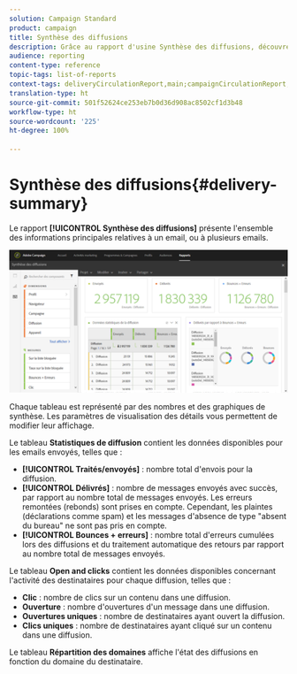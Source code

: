 ```yaml
---
solution: Campaign Standard
product: campaign
title: Synthèse des diffusions
description: Grâce au rapport d'usine Synthèse des diffusions, découvrez les statistiques de vos diffusions comme le nombre d'envois, de bounces et d'ouvertures.
audience: reporting
content-type: reference
topic-tags: list-of-reports
context-tags: deliveryCirculationReport,main;campaignCirculationReport,main;programCirculationReport,main
translation-type: ht
source-git-commit: 501f52624ce253eb7b0d36d908ac8502cf1d3b48
workflow-type: ht
source-wordcount: '225'
ht-degree: 100%

---
```



# Synthèse des diffusions{#delivery-summary}

Le rapport **[!UICONTROL Synthèse des diffusions]** présente l&#39;ensemble des informations principales relatives à un email, ou à plusieurs emails.

![](assets/campaign_reports_1.png)

Chaque tableau est représenté par des nombres et des graphiques de synthèse. Les paramètres de visualisation des détails vous permettent de modifier leur affichage.

Le tableau **Statistiques de diffusion** contient les données disponibles pour les emails envoyés, telles que :

* **[!UICONTROL Traités/envoyés]** : nombre total d&#39;envois pour la diffusion.
* **[!UICONTROL Délivrés]** : nombre de messages envoyés avec succès, par rapport au nombre total de messages envoyés. Les erreurs remontées (rebonds) sont prises en compte. Cependant, les plaintes (déclarations comme spam) et les messages d&#39;absence de type &quot;absent du bureau&quot; ne sont pas pris en compte.
* **[!UICONTROL Bounces + erreurs]** : nombre total d&#39;erreurs cumulées lors des diffusions et du traitement automatique des retours par rapport au nombre total de messages envoyés.

Le tableau **Open and clicks** contient les données disponibles concernant l&#39;activité des destinataires pour chaque diffusion, telles que :

* **Clic** : nombre de clics sur un contenu dans une diffusion.
* **Ouverture** : nombre d&#39;ouvertures d&#39;un message dans une diffusion.
* **Ouvertures uniques** : nombre de destinataires ayant ouvert la diffusion.
* **Clics uniques** : nombre de destinataires ayant cliqué sur un contenu dans une diffusion.

Le tableau **Répartition des domaines** affiche l&#39;état des diffusions en fonction du domaine du destinataire.
